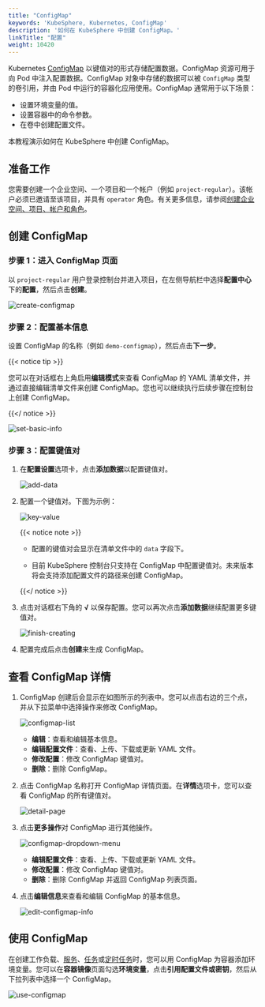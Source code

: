 ```yaml
---
title: "ConfigMap"
keywords: 'KubeSphere, Kubernetes, ConfigMap'
description: '如何在 KubeSphere 中创建 ConfigMap。'
linkTitle: "配置"
weight: 10420
---
```


Kubernetes [ConfigMap](https://kubernetes.io/docs/concepts/configuration/configmap/) 以键值对的形式存储配置数据。ConfigMap 资源可用于向 Pod 中注入配置数据。ConfigMap 对象中存储的数据可以被 `ConfigMap` 类型的卷引用，并由 Pod 中运行的容器化应用使用。ConfigMap 通常用于以下场景：

- 设置环境变量的值。
- 设置容器中的命令参数。
- 在卷中创建配置文件。

本教程演示如何在 KubeSphere 中创建 ConfigMap。

## 准备工作

您需要创建一个企业空间、一个项目和一个帐户（例如 `project-regular`）。该帐户必须已邀请至该项目，并具有 `operator` 角色。有关更多信息，请参阅[创建企业空间、项目、帐户和角色](../../../quick-start/create-workspace-and-project)。

## 创建 ConfigMap

### 步骤 1：进入 ConfigMap 页面

以 `project-regular` 用户登录控制台并进入项目，在左侧导航栏中选择**配置中心**下的**配置**，然后点击**创建**。

![create-configmap](/images/docs/zh-cn/project-user-guide/configurations/configmaps/create-configmap.jpg)

### 步骤 2：配置基本信息

设置 ConfigMap 的名称（例如 `demo-configmap`），然后点击**下一步**。

{{< notice tip >}}

您可以在对话框右上角启用**编辑模式**来查看 ConfigMap 的 YAML 清单文件，并通过直接编辑清单文件来创建 ConfigMap。您也可以继续执行后续步骤在控制台上创建 ConfigMap。

{{</ notice >}} 

![set-basic-info](/images/docs/zh-cn/project-user-guide/configurations/configmaps/set-basic-info.jpg)

### 步骤 3：配置键值对

1. 在**配置设置**选项卡，点击**添加数据**以配置键值对。

   ![add-data](/images/docs/zh-cn/project-user-guide/configurations/configmaps/add-data.jpg)

2. 配置一个键值对。下图为示例：

   ![key-value](/images/docs/zh-cn/project-user-guide/configurations/configmaps/key-value.jpg)

   {{< notice note >}}

   - 配置的键值对会显示在清单文件中的 `data` 字段下。

   - 目前 KubeSphere 控制台只支持在 ConfigMap 中配置键值对。未来版本将会支持添加配置文件的路径来创建 ConfigMap。

   {{</ notice >}} 

3. 点击对话框右下角的 **√** 以保存配置。您可以再次点击**添加数据**继续配置更多键值对。

   ![finish-creating](/images/docs/zh-cn/project-user-guide/configurations/configmaps/finish-creating.jpg)

4. 配置完成后点击**创建**来生成 ConfigMap。

## 查看 ConfigMap 详情

1. ConfigMap 创建后会显示在如图所示的列表中。您可以点击右边的三个点，并从下拉菜单中选择操作来修改 ConfigMap。

    ![configmap-list](/images/docs/zh-cn/project-user-guide/configurations/configmaps/configmap-list.jpg)

    - **编辑**：查看和编辑基本信息。
    - **编辑配置文件**：查看、上传、下载或更新 YAML 文件。
    - **修改配置**：修改 ConfigMap 键值对。
    - **删除**：删除 ConfigMap。

2. 点击 ConfigMap 名称打开 ConfigMap 详情页面。在**详情**选项卡，您可以查看 ConfigMap 的所有键值对。

    ![detail-page](/images/docs/zh-cn/project-user-guide/configurations/configmaps/detail-page.jpg)

3. 点击**更多操作**对 ConfigMap 进行其他操作。

    ![configmap-dropdown-menu](/images/docs/zh-cn/project-user-guide/configurations/configmaps/configmap-dropdown-menu.jpg)

    - **编辑配置文件**：查看、上传、下载或更新 YAML 文件。
    - **修改配置**：修改 ConfigMap 键值对。
    - **删除**：删除 ConfigMap 并返回 ConfigMap 列表页面。

4. 点击**编辑信息**来查看和编辑 ConfigMap 的基本信息。

    ![edit-configmap-info](/images/docs/zh-cn/project-user-guide/configurations/configmaps/edit-configmap-info.jpg)
    

## 使用 ConfigMap

在创建工作负载、[服务](../../../project-user-guide/application-workloads/services/)、[任务](../../../project-user-guide/application-workloads/jobs/)或[定时任务](../../../project-user-guide/application-workloads/cronjob/)时，您可以用 ConfigMap 为容器添加环境变量。您可以在**容器镜像**页面勾选**环境变量**，点击**引用配置文件或密钥**，然后从下拉列表中选择一个 ConfigMap。

![use-configmap](/images/docs/zh-cn/project-user-guide/configurations/configmaps/use-configmap.jpg)

